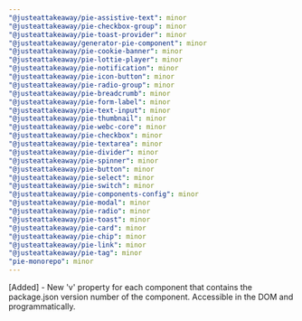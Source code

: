 ```yaml
---
"@justeattakeaway/pie-assistive-text": minor
"@justeattakeaway/pie-checkbox-group": minor
"@justeattakeaway/pie-toast-provider": minor
"@justeattakeaway/generator-pie-component": minor
"@justeattakeaway/pie-cookie-banner": minor
"@justeattakeaway/pie-lottie-player": minor
"@justeattakeaway/pie-notification": minor
"@justeattakeaway/pie-icon-button": minor
"@justeattakeaway/pie-radio-group": minor
"@justeattakeaway/pie-breadcrumb": minor
"@justeattakeaway/pie-form-label": minor
"@justeattakeaway/pie-text-input": minor
"@justeattakeaway/pie-thumbnail": minor
"@justeattakeaway/pie-webc-core": minor
"@justeattakeaway/pie-checkbox": minor
"@justeattakeaway/pie-textarea": minor
"@justeattakeaway/pie-divider": minor
"@justeattakeaway/pie-spinner": minor
"@justeattakeaway/pie-button": minor
"@justeattakeaway/pie-select": minor
"@justeattakeaway/pie-switch": minor
"@justeattakeaway/pie-components-config": minor
"@justeattakeaway/pie-modal": minor
"@justeattakeaway/pie-radio": minor
"@justeattakeaway/pie-toast": minor
"@justeattakeaway/pie-card": minor
"@justeattakeaway/pie-chip": minor
"@justeattakeaway/pie-link": minor
"@justeattakeaway/pie-tag": minor
"pie-monorepo": minor
---
```


[Added] - New 'v' property for each component that contains the package.json version number of the component. Accessible in the DOM and programmatically.
